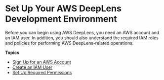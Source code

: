 # Set Up Your AWS DeepLens Development Environment<a name="deeplens-prerequisites"></a>

 Before you can begin using AWS DeepLens, you need an AWS account and an IAM user\. In addition, you should also understand the required IAM roles and policies for performing AWS DeepLens\-related operations\. 

**Topics**
+ [Sign Up for an AWS Account](deeplens-create-aws-account.md)
+ [Create an IAM User](deeplens-create-iam-user.md)
+ [Set Up Required Permissions](deeplens-required-iam-roles.md)